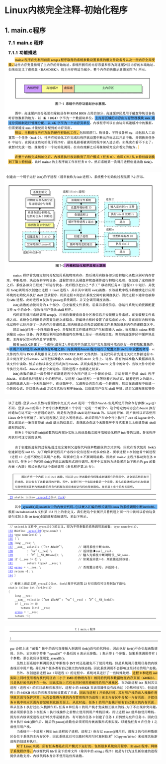 # Linux内核完全注释-初始化程序

## 1. main.c程序

![image-20240331112649062](Linux内核完全注释-初始化程序.assets/image-20240331112649062.png) 

![image-20240331114034646](Linux内核完全注释-初始化程序.assets/image-20240331114034646.png) 

![image-20240331114053184](Linux内核完全注释-初始化程序.assets/image-20240331114053184.png) 

![image-20240331114107712](Linux内核完全注释-初始化程序.assets/image-20240331114107712.png) 

